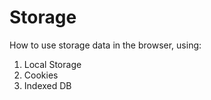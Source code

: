 # Storage

How to use storage data in the browser, using:
<br />
<ol>
    <li>Local Storage</li>
    <li>Cookies</li>
    <li>Indexed DB</li>
</ol>